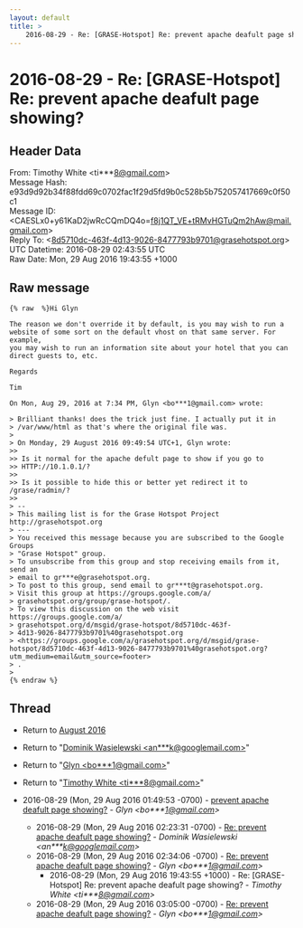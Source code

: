 ```yaml
---
layout: default
title: >
    2016-08-29 - Re: [GRASE-Hotspot] Re: prevent apache deafult page showing?
---
```


# 2016-08-29 - Re: [GRASE-Hotspot] Re: prevent apache deafult page showing?

## Header Data

From: Timothy White \<ti***8@gmail.com\><br>
Message Hash: e93d9d92b34f88fdd69c0702fac1f29d5fd9b0c528b5b752057417669c0f50c1<br>
Message ID: \<CAESLx0+y61KaD2jwRcCQmDQ4o=f8j1QT_VE+tRMvHGTuQm2hAw@mail.gmail.com\><br>
Reply To: \<8d5710dc-463f-4d13-9026-8477793b9701@grasehotspot.org\><br>
UTC Datetime: 2016-08-29 02:43:55 UTC<br>
Raw Date: Mon, 29 Aug 2016 19:43:55 +1000<br>

## Raw message

```
{% raw  %}Hi Glyn

The reason we don't override it by default, is you may wish to run a
website of some sort on the default vhost on that same server. For example,
you may wish to run an information site about your hotel that you can
direct guests to, etc.

Regards

Tim

On Mon, Aug 29, 2016 at 7:34 PM, Glyn <bo***1@gmail.com> wrote:

> Brilliant thanks! does the trick just fine. I actually put it in
> /var/www/html as that's where the original file was.
>
> On Monday, 29 August 2016 09:49:54 UTC+1, Glyn wrote:
>>
>> Is it normal for the apache defult page to show if you go to
>> HTTP://10.1.0.1/?
>>
>> Is it possible to hide this or better yet redirect it to /grase/radmin/?
>>
> --
> This mailing list is for the Grase Hotspot Project http://grasehotspot.org
> ---
> You received this message because you are subscribed to the Google Groups
> "Grase Hotspot" group.
> To unsubscribe from this group and stop receiving emails from it, send an
> email to gr***e@grasehotspot.org.
> To post to this group, send email to gr***t@grasehotspot.org.
> Visit this group at https://groups.google.com/a/
> grasehotspot.org/group/grase-hotspot/.
> To view this discussion on the web visit https://groups.google.com/a/
> grasehotspot.org/d/msgid/grase-hotspot/8d5710dc-463f-
> 4d13-9026-8477793b9701%40grasehotspot.org
> <https://groups.google.com/a/grasehotspot.org/d/msgid/grase-hotspot/8d5710dc-463f-4d13-9026-8477793b9701%40grasehotspot.org?utm_medium=email&utm_source=footer>
> .
>
{% endraw %}
```

## Thread

+ Return to [August 2016](/archive/2016/08)

+ Return to "[Dominik Wasielewski <an***k<span>@</span>googlemail.com>](/authors/an___k_at_googlemail_com)"
+ Return to "[Glyn <bo***1<span>@</span>gmail.com>](/authors/bo___1_at_gmail_com)"
+ Return to "[Timothy White <ti***8<span>@</span>gmail.com>](/authors/ti___8_at_gmail_com)"

+ 2016-08-29 (Mon, 29 Aug 2016 01:49:53 -0700) - [prevent apache deafult page showing?](/archive/2016/08/92b85cca293dd9a17dbbe78d287d2bebdd6528e4c39ed9cfb77a1dd537ba727b) - _Glyn \<bo***1@gmail.com\>_
  + 2016-08-29 (Mon, 29 Aug 2016 02:23:31 -0700) - [Re: prevent apache deafult page showing?](/archive/2016/08/eea9d2d42984d33a9542d70cc34f62fb1741a16661856137d3b51b88251b80fa) - _Dominik Wasielewski \<an***k@googlemail.com\>_
  + 2016-08-29 (Mon, 29 Aug 2016 02:34:06 -0700) - [Re: prevent apache deafult page showing?](/archive/2016/08/9eadea6ddbea7646e5e49f17db314ac84166d87ea31d5d20cfefc3aa5a7076ab) - _Glyn \<bo***1@gmail.com\>_
    + 2016-08-29 (Mon, 29 Aug 2016 19:43:55 +1000) - Re: [GRASE-Hotspot] Re: prevent apache deafult page showing? - _Timothy White \<ti***8@gmail.com\>_
  + 2016-08-29 (Mon, 29 Aug 2016 03:05:00 -0700) - [Re: prevent apache deafult page showing?](/archive/2016/08/5cb57b2c268138fa12aade6a7f5446d74bcbc8104558eea32c29d2ce5d6907de) - _Glyn \<bo***1@gmail.com\>_

